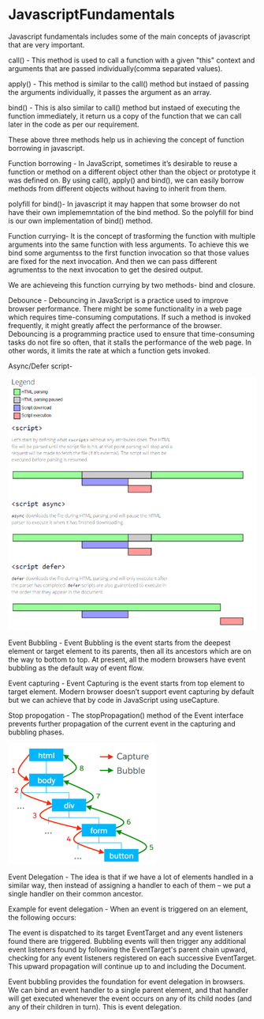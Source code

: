 # JavascriptFundamentals

Javascript fundamentals includes some of the main concepts of javascript that are very important.

call() - This method is used to call a function with a given "this" context and arguments that are passed individually(comma separated values).

apply() - This method is similar to the call() method but instaed of passing the arguments individually, it passes the argument as an array.

bind() - This is also similar to call() method but instaed of executing the function immediately, it return us a copy of the function that we can call later in the code as per our requirement.

These above three methods help us in achieving the concept of function borrowing in javascript.

Function borrowing - In JavaScript, sometimes it’s desirable to reuse a function or method on a different object other than the object or prototype it was defined on. By using call(), apply() and bind(), we can easily borrow methods from different objects without having to inherit from them.

polyfill for bind()- In javascript it may happen that some browser do not have their own implememntation of the bind method. So the polyfill for bind is our own implementation of bind() method.

Function currying- It is the concept of trasforming the function with multiple arguments into the same function with less arguments. To achieve this we bind some argumentss to the first function invocation so that those values are fixed for the next invocation. And then we can pass different agrumentss to the next invocation to get the desired output.

We are achieveing this function currying by two methods- bind and closure.

Debounce - Debouncing in JavaScript is a practice used to improve browser performance. There might be some functionality in a web page which requires time-consuming computations. If such a method is invoked frequently, it might greatly affect the performance of the browser. Debouncing is a programming practice used to ensure that time-consuming tasks do not fire so often, 
that it stalls the performance of the web page. In other words, it limits the rate at which a function gets invoked.

Async/Defer script- 

![asyncDeferScript](asyncDeferScript.png)

Event Bubbling - Event Bubbling is the event starts from the deepest element or target element to its parents, then all its ancestors which are on the way to bottom to top. At present, all the modern browsers have event bubbling as the default way of event flow.

Event capturing - Event Capturing is the event starts from top element to target element. Modern browser doesn’t support event capturing by default but we can achieve that by code in JavaScript using useCapture.

Stop propogation - The stopPropagation() method of the Event interface prevents further propagation of the current event in the capturing and bubbling phases.

![eventBubblingCapturing](eventBubblingAndCapturing.png)

Event Delegation - The idea is that if we have a lot of elements handled in a similar way, then instead of assigning a handler to each of them – we put a single handler on their common ancestor.

Example for event delegation - When an event is triggered on an element, the following occurs:

The event is dispatched to its target EventTarget and any event listeners found there are triggered. Bubbling events will then trigger any additional event listeners found by following the EventTarget's parent chain upward, checking for any event listeners registered on each successive EventTarget. This upward propagation will continue up to and including the Document.

Event bubbling provides the foundation for event delegation in browsers. We can bind an event handler to a single parent element, and that handler will get executed whenever the event occurs on any of its child nodes (and any of their children in turn). This is event delegation.

